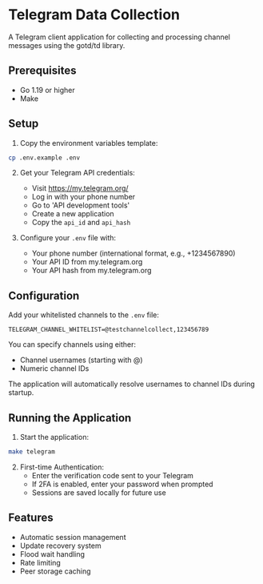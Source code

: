 # Telegram Data Collection

A Telegram client application for collecting and processing channel messages using the gotd/td library.

## Prerequisites

- Go 1.19 or higher
- Make

## Setup

1. Copy the environment variables template:
```bash
cp .env.example .env
```

2. Get your Telegram API credentials:
   - Visit https://my.telegram.org/
   - Log in with your phone number
   - Go to 'API development tools'
   - Create a new application
   - Copy the `api_id` and `api_hash`

3. Configure your `.env` file with:
   - Your phone number (international format, e.g., +1234567890)
   - Your API ID from my.telegram.org
   - Your API hash from my.telegram.org

## Configuration

Add your whitelisted channels to the `.env` file:

```env
TELEGRAM_CHANNEL_WHITELIST=@testchannelcollect,123456789
```

You can specify channels using either:
- Channel usernames (starting with @)
- Numeric channel IDs

The application will automatically resolve usernames to channel IDs during startup.

## Running the Application

1. Start the application:
```bash
make telegram
```

2. First-time Authentication:
   - Enter the verification code sent to your Telegram
   - If 2FA is enabled, enter your password when prompted
   - Sessions are saved locally for future use

## Features

- Automatic session management
- Update recovery system
- Flood wait handling
- Rate limiting
- Peer storage caching